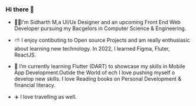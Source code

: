 ### Hi there 👋

- 👨‍🎓I'm Sidharth M,a UI/Ux Designer and an upcoming Front End Web Developer pursuing my Bacgelors in Computer Science & Engineering.

- ⛅ I enjoy contibuting to Open source Projects and am really enthusiasic about learning new technology. In 2022, I learned Figma, Fluter, ReactJS.

- 🌱 I’m currently learning Flutter (DART) to showcase my skills in Mobile App Development.Outide the World of ech I love pushing myself o develop new skills.
      I love Reading books on Personal Development & financial literacy.

- ✈️ I love travelling as well.



